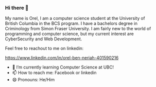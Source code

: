 ### Hi there 👋

My name is Orel, I am a computer science student at the University of British Columbia in the BCS program. I have a bachelors degree in Criminology from Simon Fraser University. I am fairly new to the world of programming and computer science, but my current interest are CyberSecurity and Web Development.

Feel free to reachout to me on linkedin:

https://www.linkedin.com/in/orel-ben-neriah-401590216

- 🌱 I’m currently learning Computer Science at UBC!
- 📫 How to reach me: Facebook or linkedin
- 😄 Pronouns: He/Him
